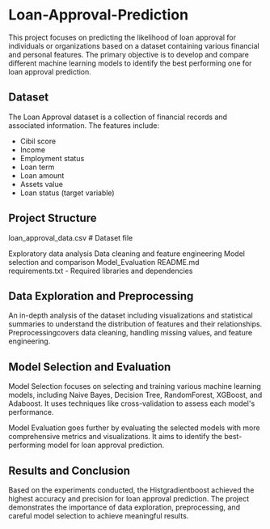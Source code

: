 # Loan-Approval-Prediction
This project focuses on predicting the likelihood of loan approval for individuals or organizations based on a dataset containing various financial and personal features. The primary objective is to develop and compare different machine learning models to identify the best performing one for loan approval prediction.

## Dataset

The Loan Approval dataset is a collection of financial records and associated information. The features include:
- Cibil score
- Income
- Employment status
- Loan term
- Loan amount
- Assets value
- Loan status (target variable)

## Project Structure
   loan_approval_data.csv       # Dataset file

   Exploratory data analysis
   Data cleaning and feature engineering
   Model selection and comparison
   Model_Evaluation
   README.md                        
   requirements.txt - Required libraries and dependencies



## Data Exploration and Preprocessing

An in-depth analysis of the dataset including visualizations and statistical summaries to understand the distribution of features and their relationships. Preprocessingcovers data cleaning, handling missing values, and feature engineering.

## Model Selection and Evaluation

Model Selection focuses on selecting and training various machine learning models, including Naive Bayes, Decision Tree, RandomForest, XGBoost, and Adaboost. It uses techniques like cross-validation to assess each model's performance.

Model Evaluation goes further by evaluating the selected models with more comprehensive metrics and visualizations. It aims to identify the best-performing model for loan approval prediction.

## Results and Conclusion

Based on the experiments conducted, the Histgradientboost achieved the highest accuracy and precision for loan approval prediction. The project demonstrates the importance of data exploration, preprocessing, and careful model selection to achieve meaningful results.

